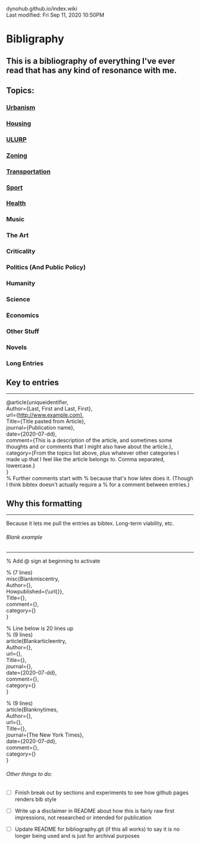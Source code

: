 dynohub.github.io/index.wiki  
Last modified: Fri Sep 11, 2020  10:50PM


# Bibligraphy
This is a bibliography of everything I've ever read that has any kind of resonance with me.
--------------------------------------------------------------------------------

## Topics:
### [Urbanism](Urbanism.md)
### [Housing](Housing.md) 
### [ULURP](ULURP.md) 
### [Zoning](Zoning.md) 
### [Transportation](Transportation.md) 
### [Sport](Sport.md) 
### [Health](Health.md) 
### Music 
### The Art 
### Criticality 
### Politics (And Public Policy)
### Humanity 
### Science 
### Economics 
### Other Stuff 
### Novels 
### Long Entries 


## Key to entries
--------------------------------------------------------------------------------
@article{uniqueidentifier,  
  Author={Last, First and Last, First},  
  url={http://www.example.com},  
  Title={Title pasted from Article},  
  journal={Publication name},  
  date={2020-07-dd},  
  comment={This is a description of the article, and sometimes some thoughts and or comments that I might also have about the article.},  
  category={From the topics list above, plus whatever other categories I made up that I feel like the article belongs to. Comma separated, lowercase.}  
}  
% Further comments start with % because that's how latex does it. (Though I think bibtex doesn't actually require a % for a comment between entries.)
 


## Why this formatting
--------------------------------------------------------------------------------
Because it lets me pull the entries as bibtex. Long-term viability, etc.


###### Blank example 
--------------------------------------------------------------------------------
% Add @ sign at beginning to activate  
  
% (7 lines)  
misc{Blankmiscentry,  
  Author={},  
  Howpublished={\url{}},  
  Title={},  
  comment={},  
  category={}  
}  
  
% Line below is 20 lines up  
% (9 lines)  
article{Blankarticleentry,  
  Author={},  
  url={},  
  Title={},  
  journal={},  
  date={2020-07-dd},  
  comment={},  
  category={}  
}  
  
% (9 lines)  
article{Blanknytimes,  
  Author={},  
  url={},  
  Title={},  
  journal={The New York Times},  
  date={2020-07-dd},  
  comment={},  
  category={}  
}  
  
###### Other things to do:
* [ ] Finish break out by sections and experiments to see how github pages renders bib style
* [ ] Write up a disclaimer in README about how this is fairly raw first impressions, not researched or intended for publication
* [ ] Update README for bibliography.git (if this all works) to say it is no longer being used and is just for archival purposes



